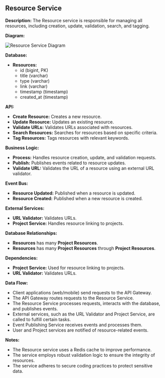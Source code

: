 ## Resource Service

**Description:** The Resource service is responsible for managing all resources, including creation, update, validation, search, and tagging.

**Diagram:**

![Resource Service Diagram](./resource-service-diagram.png)

**Database:**

* **Resources:**
    * id (bigint, PK)
    * title (varchar)
    * type (varchar)
    * link (varchar)
    * timestamp (timestamp)
    * created_at (timestamp)

**API:**

* **Create Resource:** Creates a new resource.
* **Update Resource:** Updates an existing resource.
* **Validate URLs:** Validates URLs associated with resources.
* **Search Resources:** Searches for resources based on specific criteria.
* **Tag Resources:** Tags resources with relevant keywords.

**Business Logic:**

* **Process:** Handles resource creation, update, and validation requests.
* **Publish:** Publishes events related to resource updates.
* **Validate URL:** Validates the URL of a resource using an external URL validator.

**Event Bus:**

* **Resource Updated:** Published when a resource is updated.
* **Resource Created:** Published when a new resource is created.

**External Services:**

* **URL Validator:** Validates URLs.
* **Project Service:** Handles resource linking to projects.

**Database Relationships:**

* **Resources** has many **Project Resources**.
* **Resources** has many **Project Resources** through **Project Resources**.

**Dependencies:**

* **Project Service:** Used for resource linking to projects.
* **URL Validator:** Validates URLs.

**Data Flow:**

* Client applications (web/mobile) send requests to the API Gateway.
* The API Gateway routes requests to the Resource Service.
* The Resource Service processes requests, interacts with the database, and publishes events.
* External services, such as the URL Validator and Project Service, are called to fulfill certain tasks.
* Event Publishing Service receives events and processes them.
* User and Project services are notified of resource-related events.

**Notes:**

* The Resource service uses a Redis cache to improve performance.
* The service employs robust validation logic to ensure the integrity of resources.
* The service adheres to secure coding practices to protect sensitive data.
